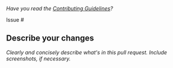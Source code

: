*Have you read the [Contributing Guidelines](https://github.com/hexedbits/.github/blob/master/CONTRIBUTING.md)?*

Issue #

## Describe your changes

*Clearly and concisely describe what's in this pull request. Include screenshots, if necessary.*
